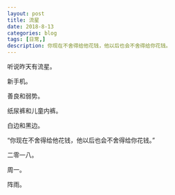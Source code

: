 ```yaml
---
layout: post
title: 流星
date: 2018-8-13
categories: blog
tags: [日常,]
description: 你现在不舍得给他花钱，他以后也会不舍得给你花钱。
---
```


听说昨天有流星。

新手机。

善良和弱势。

纸尿裤和儿童内裤。

白边和黑边。

“你现在不舍得给他花钱，他以后也会不舍得给你花钱。”

二零一八。

周一。

阵雨。
